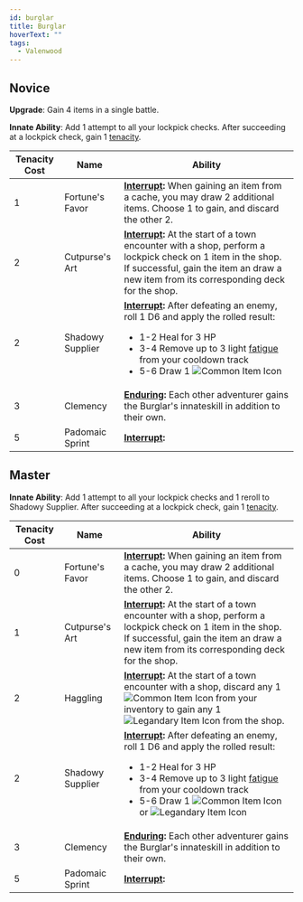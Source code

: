 ```yaml
---
id: burglar
title: Burglar
hoverText: ""
tags:
  - Valenwood
---
```


## Novice

**Upgrade**: Gain 4 items in a single battle.

**Innate Ability**: Add 1 attempt to all your lockpick checks. After succeeding at a lockpick check, gain 1 [tenacity](/docs/all/glossary/tenacity).

| Tenacity Cost | Name | Ability |
|-----------|-------|-------|
| 1 | Fortune's Favor | **[Interrupt](/docs/all/glossary/interrupt):** When gaining an item from a cache, you may draw 2 additional items. Choose 1 to gain, and discard the other 2. |
| 2 | Cutpurse's Art | **[Interrupt](/docs/all/glossary/interrupt):** At the start of a town encounter with a shop, perform a lockpick check on 1 item in the shop. If successful, gain the item an draw a new item from its corresponding deck for the shop. |
| 2 | Shadowy Supplier | **[Interrupt](/docs/all/glossary/interrupt):** After defeating an enemy, roll 1 D6 and apply the rolled result: <ul><li>1-2 Heal for 3 HP</li><li>3-4 Remove up to 3 light [fatigue](/docs/all/glossary/fatigue) from your cooldown track</li><li>5-6 Draw 1 <img src="/icons/common-item.svg" alt="Common Item Icon" class="icon-svg" /></li></ul>|
| 3 | Clemency | **[Enduring](/docs/all/glossary/enduring):** Each other adventurer gains the Burglar's innateskill in addition to their own. |
| 5 | Padomaic Sprint | **[Interrupt](/docs/all/glossary/interrupt):** |

## Master

**Innate Ability**: Add 1 attempt to all your lockpick checks and 1 reroll to Shadowy Supplier. After succeeding at a lockpick check, gain 1 [tenacity](/docs/all/glossary/tenacity).

| Tenacity Cost | Name | Ability |
|-----------|-------|-------|
| 0 | Fortune's Favor | **[Interrupt](/docs/all/glossary/interrupt):** When gaining an item from a cache, you may draw 2 additional items. Choose 1 to gain, and discard the other 2. |
| 1 | Cutpurse's Art | **[Interrupt](/docs/all/glossary/interrupt):** At the start of a town encounter with a shop, perform a lockpick check on 1 item in the shop. If successful, gain the item an draw a new item from its corresponding deck for the shop. |
| 2 | Haggling | **[Interrupt](/docs/all/glossary/interrupt):** At the start of a town encounter with a shop, discard any 1 <img src="/icons/common-item.svg" alt="Common Item Icon" class="icon-svg" /> from your inventory to gain any 1 <img src="/icons/legendary-item.svg" alt="Legandary Item Icon" class="icon-svg" /> from the shop. |
| 2 | Shadowy Supplier | **[Interrupt](/docs/all/glossary/interrupt):** After defeating an enemy, roll 1 D6 and apply the rolled result: <ul><li>1-2 Heal for 3 HP</li><li>3-4 Remove up to 3 light [fatigue](/docs/all/glossary/fatigue) from your cooldown track</li><li>5-6 Draw 1 <img src="/icons/common-item.svg" alt="Common Item Icon" class="icon-svg" /> or <img src="/icons/legendary-item.svg" alt="Legandary Item Icon" class="icon-svg" /></li></ul>|
| 3 | Clemency | **[Enduring](/docs/all/glossary/enduring):** Each other adventurer gains the Burglar's innateskill in addition to their own. |
| 5 | Padomaic Sprint | **[Interrupt](/docs/all/glossary/interrupt):** |